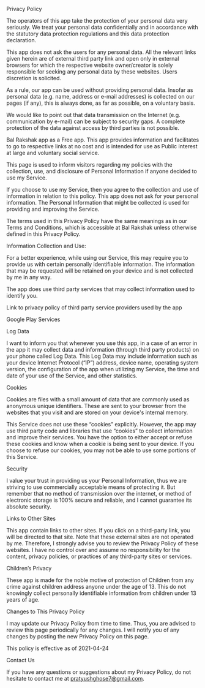 Privacy Policy



The operators of this app take the protection of your personal data very seriously. We treat your personal data confidentially and in accordance with the statutory data protection regulations and this data protection declaration.



This app does not ask the users for any personal data. All the relevant links given herein are of external third party link and open only in external browsers for which the respective website owner/creator is solely responsible for seeking any personal data by these websites. Users discretion is solicited.



As a rule, our app can be used without providing personal data. Insofar as personal data (e.g. name, address or e-mail addresses) is collected on our pages (if any), this is always done, as far as possible, on a voluntary basis. 



We would like to point out that data transmission on the Internet (e.g. communication by e-mail) can be subject to security gaps. A complete protection of the data against access by third parties is not possible.





Bal Rakshak app as a Free app. This app provides information and facilitates to go to respective links at no cost and is intended for use as Public interest at large and voluntary social service.



This page is used to inform visitors regarding my policies with the collection, use, and disclosure of Personal Information if anyone decided to use my Service.



If you choose to use my Service, then you agree to the collection and use of information in relation to this policy. This app does not ask for your personal information. The Personal Information that might  be collected is used for providing and improving the Service.



The terms used in this Privacy Policy have the same meanings as in our Terms and Conditions, which is accessible at Bal Rakshak unless otherwise defined in this Privacy Policy.



Information Collection and Use:



For a better experience, while using our Service, this may require you to provide us with certain personally identifiable information. The information that may be requested will be retained on your device and is not collected by me in any way.



The app does use third party services that may collect information used to identify you.



Link to privacy policy of third party service providers used by the app



Google Play Services



Log Data



I want to inform you that whenever you use this app, in a case of an error in the app it may collect data and information (through third party products) on your phone called Log Data. This Log Data may include information such as your device Internet Protocol (“IP”) address, device name, operating system version, the configuration of the app when utilizing my Service, the time and date of your use of the Service, and other statistics.



Cookies



Cookies are files with a small amount of data that are commonly used as anonymous unique identifiers. These are sent to your browser from the websites that you visit and are stored on your device's internal memory.



This Service does not use these “cookies” explicitly. However, the app may use third party code and libraries that use “cookies” to collect information and improve their services. You have the option to either accept or refuse these cookies and know when a cookie is being sent to your device. If you choose to refuse our cookies, you may not be able to use some portions of this Service.





Security



I value your trust in providing us your Personal Information, thus we are striving to use commercially acceptable means of protecting it. But remember that no method of transmission over the internet, or method of electronic storage is 100% secure and reliable, and I cannot guarantee its absolute security.



Links to Other Sites



This app contain links to other sites. If you click on a third-party link, you will be directed to that site. Note that these external sites are not operated by me. Therefore, I strongly advise you to review the Privacy Policy of these websites. I have no control over and assume no responsibility for the content, privacy policies, or practices of any third-party sites or services.



Children’s Privacy



These app is made for the noble motive of protection of Children from any crime against children address anyone under the age of 13. This do not knowingly collect personally identifiable information from children under 13 years of age.



Changes to This Privacy Policy



I may update our Privacy Policy from time to time. Thus, you are advised to review this page periodically for any changes. I will notify you of any changes by posting the new Privacy Policy on this page.



This policy is effective as of 2021-04-24



Contact Us



If you have any questions or suggestions about my Privacy Policy, do not hesitate to contact me at pratyushghose7@gmail.com.
